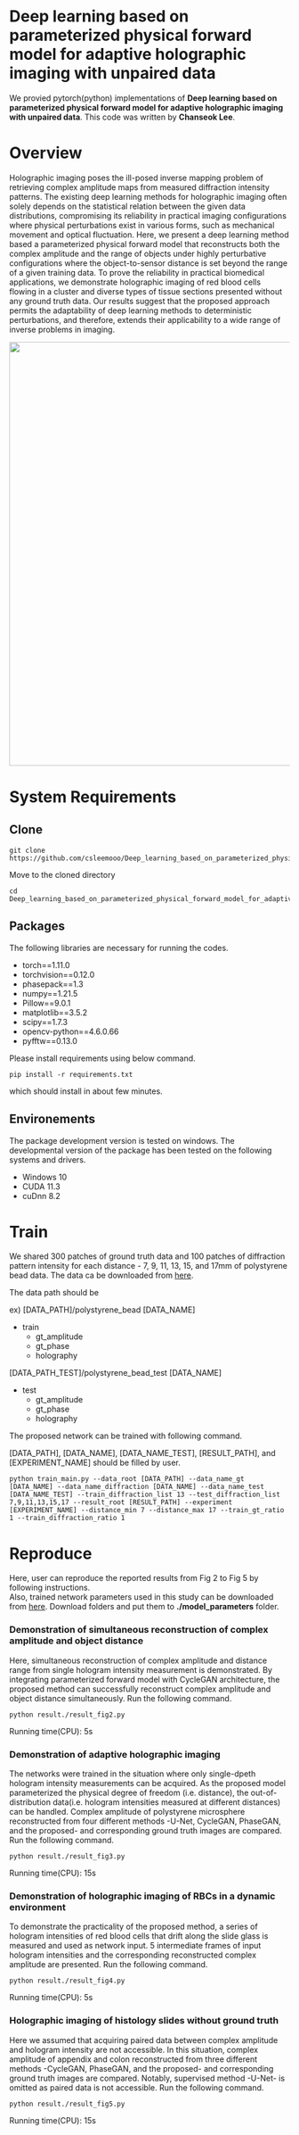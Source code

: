 # Deep learning based on parameterized physical forward model for adaptive holographic imaging with unpaired data

We provied pytorch(python) implementations of **Deep learning based on parameterized physical forward model for adaptive holographic imaging with unpaired data**. This code was written by **Chanseok Lee**.

# Overview
Holographic imaging poses the ill-posed inverse mapping problem of retrieving complex amplitude maps from measured diffraction intensity patterns. The existing deep learning methods for holographic imaging often solely depends on the statistical relation between the given data distributions, compromising its reliability in practical imaging configurations where physical perturbations exist in various forms, such as mechanical movement and optical fluctuation. Here, we present a deep learning method based a parameterized physical forward model that reconstructs both the complex amplitude and the range of objects under highly perturbative configurations where the object-to-sensor distance is set beyond the range of a given training data. To prove the reliability in practical biomedical applications, we demonstrate holographic imaging of red blood cells flowing in a cluster and diverse types of tissue sections presented without any ground truth data. Our results suggest that the proposed approach permits the adaptability of deep learning methods to deterministic perturbations, and therefore, extends their applicability to a wide range of inverse problems in imaging. 
<p align = "center">
<img src="/image/MainFigure_1.png" width="800" height="760">
</p>

# System Requirements
## Clone
```
git clone https://github.com/csleemooo/Deep_learning_based_on_parameterized_physical_forward_model_for_adaptive_holographic_imaging.git
```
Move to the cloned directory
```
cd Deep_learning_based_on_parameterized_physical_forward_model_for_adaptive_holographic_imaging
```
## Packages
The following libraries are necessary for running the codes.
- torch==1.11.0
- torchvision==0.12.0
- phasepack==1.3
- numpy==1.21.5
- Pillow==9.0.1
- matplotlib==3.5.2
- scipy==1.7.3
- opencv-python==4.6.0.66
- pyfftw==0.13.0

Please install requirements using below command.
```
pip install -r requirements.txt
```
which should install in about few minutes.

## Environements
The package development version is tested on windows. The developmental version of the package has been tested on the following systems and drivers.
- Windows 10
- CUDA 11.3
- cuDnn 8.2

# Train
We shared 300 patches of ground truth data and 100 patches of diffraction pattern intensity for each distance - 7, 9, 11, 13, 15, and 17mm of polystyrene bead data.
The data ca be downloaded from [here](https://drive.google.com/drive/u/2/folders/1kOjNYEzl8IAgIC-VBdlFQtojzrqdr2YU).

The data path should be

ex)
[DATA_PATH]/polystyrene_bead [DATA_NAME]
  - train
    - gt_amplitude
    - gt_phase
    - holography 

[DATA_PATH_TEST]/polystyrene_bead_test [DATA_NAME]
  - test
    - gt_amplitude
    - gt_phase
    - holography

The proposed network can be trained with following command.

[DATA_PATH], [DATA_NAME], [DATA_NAME_TEST], [RESULT_PATH], and [EXPERIMENT_NAME] should be filled by user.
```
python train_main.py --data_root [DATA_PATH] --data_name_gt [DATA_NAME] --data_name_diffraction [DATA_NAME] --data_name_test [DATA_NAME_TEST] --train_diffraction_list 13 --test_diffraction_list 7,9,11,13,15,17 --result_root [RESULT_PATH] --experiment [EXPERIMENT_NAME] --distance_min 7 --distance_max 17 --train_gt_ratio 1 --train_diffraction_ratio 1
```

# Reproduce
Here, user can reproduce the reported results from Fig 2 to Fig 5 by following instructions.  
Also, trained network parameters used in this study can be downloaded from [here](https://drive.google.com/drive/folders/1Y6R8plKylzHNT4wkBEA4GeOreY9id1xm?usp=sharing.). Download folders and put them to **./model_parameters** folder.  

### Demonstration of simultaneous reconstruction of complex amplitude and object distance
Here, simultaneous reconstruction of complex amplitude and distance range from single hologram intensity measurement is demonstrated. By integrating parameterized forward model with CycleGAN architecture, the proposed method can successfully reconstruct complex amplitude and object distance simultaneously. Run the following command.  
```
python result./result_fig2.py
```
Running time(CPU): 5s

### Demonstration of adaptive holographic imaging
The networks were trained in the situation where only single-dpeth hologram intensity measurements can be acquired. As the proposed model parameterized the physical degree of freedom (i.e. distance), the out-of-distribution data(i.e. hologram intensities measured at different distances) can be handled. Complex amplitude of polystyrene microsphere reconstructed from four different methods -U-Net, CycleGAN, PhaseGAN, and the proposed- and corresponding ground truth images are compared. Run the following command.  
```
python result./result_fig3.py
```
Running time(CPU): 15s

### Demonstration of holographic imaging of RBCs in a dynamic environment
To demonstrate the practicality of the proposed method, a series of hologram intensities of red blood cells that drift along the slide glass is measured and used as network input. 5 intermediate frames of input hologram intensities and the corresponding reconstructed complex amplitude are presented. Run the following command.
```
python result./result_fig4.py
```
Running time(CPU): 5s

### Holographic imaging of histology slides without ground truth
Here we assumed that acquiring paired data between complex amplitude and hologram intensity are not accessible. In this situation, complex amplitude of appendix and colon reconstructed from three different methods -CycleGAN, PhaseGAN, and the proposed- and corresponding ground truth images are compared. Notably, supervised method -U-Net- is omitted as paired data is not accessible. Run the following command.  
```
python result./result_fig5.py
```
Running time(CPU): 15s
